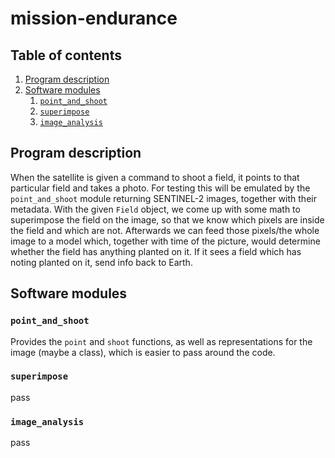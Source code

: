 # mission-endurance

## Table of contents

1. [Program description](#program-description)
2. [Software modules](#software-modules)
    1. [`point_and_shoot`](#point_and_shoot)
    2. [`superimpose`](#superimpose)
    3. [`image_analysis`](#image_analysis)

## Program description

When the satellite is given a command to shoot a field, it points to that particular field and takes a photo. For testing this will be emulated by the `point_and_shoot` module returning SENTINEL-2 images, together with their metadata. With the given `Field` object, we come up with some math to superimpose the field on the image, so that we know which pixels are inside the field and which are not. Afterwards we can feed those pixels/the whole image to a model which, together with time of the picture, would determine whether the field has anything planted on it. If it sees a field which has noting planted on it, send info back to Earth. 

## Software modules

### `point_and_shoot`

Provides the `point` and `shoot` functions, as well as representations for the image (maybe a class), which is easier to pass around the code.

### `superimpose`

pass

### `image_analysis`

pass

